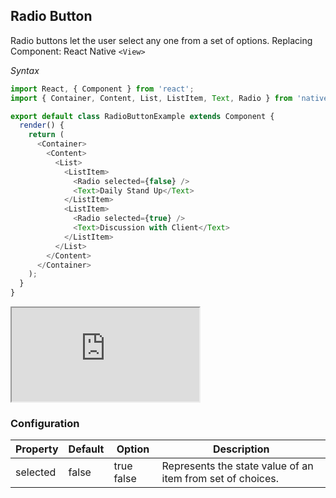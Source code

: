 Radio Button
------------
Radio buttons let the user select any one from a set of options.
Replacing Component: React Native `<View>`

*Syntax*
```JavaScript
import React, { Component } from 'react';
import { Container, Content, List, ListItem, Text, Radio } from 'native-base';

export default class RadioButtonExample extends Component {
  render() {
    return (
      <Container>
        <Content>
          <List>
            <ListItem>
              <Radio selected={false} />
              <Text>Daily Stand Up</Text>
            </ListItem>
            <ListItem>
              <Radio selected={true} />
              <Text>Discussion with Client</Text>
            </ListItem>
          </List>
        </Content>
      </Container>
    );
  }
}
```

<div class="demo-phone">
	<iframe src="https://blog.chionlab.moe/native-base-web-example/#/app/24"></iframe>
</div>

### Configuration
|Property|Default|Option|Description|
|--------|-------|------|-----------|
|selected|false|true false|Represents the state value of an item from set of choices.|
